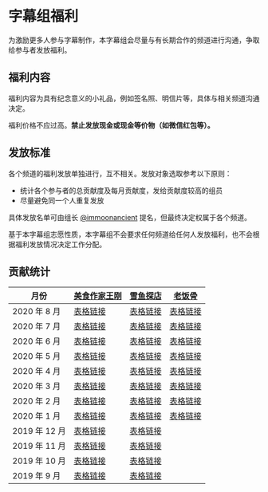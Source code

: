 # 字幕组福利

为激励更多人参与字幕制作，本字幕组会尽量与有长期合作的频道进行沟通，争取给参与者发放福利。

## 福利内容

福利内容为具有纪念意义的小礼品，例如签名照、明信片等，具体与相关频道沟通决定。

福利价格不应过高。**禁止发放现金或现金等价物（如微信红包等）。**

## 发放标准

各个频道的福利发放单独进行，互不相关。发放对象选取参考以下原则：
- 统计各个参与者的总贡献度及每月贡献度，发给贡献度较高的组员
- 尽量避免同一个人重复发放

具体发放名单可由组长 [@immoonancient](https://github.com/immoonancient) 提名，但最终决定权属于各个频道。

基于本字幕组志愿性质，本字幕组不会要求任何频道给任何人发放福利，也不会根据福利发放情况决定工作分配。

## 贡献统计

| 月份 | [美食作家王刚](https://www.youtube.com/channel/UCg0m_Ah8P_MQbnn77-vYnYw) | [雪鱼探店](https://www.youtube.com/channel/UCwUFx_z61wqMV8zTUVDNV1w) | [老饭骨](https://www.youtube.com/channel/UCBJmYv3Vf_tKcQr5_qmayXg) |
| ----- | ---------- | -------- | --------------- |
| 2020 年 8 月 | [表格链接](wang-gang/202008.md) | [表格链接](xue-yu/202008.md) | [表格链接](lao-fan-gu/202008.md) |
| 2020 年 7 月 | [表格链接](wang-gang/202007.md) | [表格链接](xue-yu/202007.md) | [表格链接](lao-fan-gu/202007.md) |
| 2020 年 6 月 | [表格链接](wang-gang/202006.md) | [表格链接](xue-yu/202006.md) | [表格链接](lao-fan-gu/202006.md) |
| 2020 年 5 月 | [表格链接](wang-gang/202005.md) | [表格链接](xue-yu/202005.md) | [表格链接](lao-fan-gu/202005.md) |
| 2020 年 4 月 | [表格链接](wang-gang/202004.md) | [表格链接](xue-yu/202004.md) | [表格链接](lao-fan-gu/202004.md) |
| 2020 年 3 月 | [表格链接](wang-gang/202003.md) | [表格链接](xue-yu/202003.md) | [表格链接](lao-fan-gu/202003.md) |
| 2020 年 2 月 | [表格链接](wang-gang/202002.md) | [表格链接](xue-yu/202002.md) | [表格链接](lao-fan-gu/202002.md) |
| 2020 年 1 月 | [表格链接](wang-gang/202001.md) | [表格链接](xue-yu/202001.md) | [表格链接](lao-fan-gu/202002.md) |
| 2019 年 12 月 | [表格链接](wang-gang/201912.md) | [表格链接](xue-yu/201912.md) |
| 2019 年 11 月 | [表格链接](wang-gang/201911.md) | [表格链接](xue-yu/201911.md) |
| 2019 年 10 月 | [表格链接](wang-gang/201910.md) | [表格链接](xue-yu/201910.md) |
| 2019 年 9 月 | [表格链接](wang-gang/201909.md) | [表格链接](xue-yu/201909.md) |
